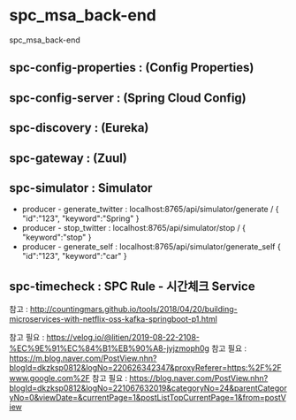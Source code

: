 # spc_msa_back-end
spc_msa_back-end

## spc-config-properties : (Config Properties)
## spc-config-server : (Spring Cloud Config)
## spc-discovery : (Eureka)
## spc-gateway : (Zuul)
## spc-simulator : Simulator
 - producer - generate_twitter : localhost:8765/api/simulator/generate  / { "id":"123",	"keyword":"Spring" }
 - producer - stop_twitter : localhost:8765/api/simulator/stop / { "keyword":"stop" }
 - producer - generate_self : localhost:8765/api/simulator/generate_self { "id":"123", "keyword":"car" }
## spc-timecheck : SPC Rule - 시간체크 Service





참고 : http://countingmars.github.io/tools/2018/04/20/building-microservices-with-netflix-oss-kafka-springboot-p1.html

참고 필요 : https://velog.io/@litien/2019-08-22-2108-%EC%9E%91%EC%84%B1%EB%90%A8-jyjzmoph0g
참고 필요 : https://m.blog.naver.com/PostView.nhn?blogId=dkzksp0812&logNo=220626342347&proxyReferer=https:%2F%2Fwww.google.com%2F
참고 필요 : https://blog.naver.com/PostView.nhn?blogId=dkzksp0812&logNo=221067632019&categoryNo=24&parentCategoryNo=0&viewDate=&currentPage=1&postListTopCurrentPage=1&from=postView
